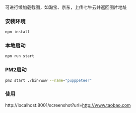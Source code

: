 可进行懒加载截图，如淘宝、京东，上传七牛云并返回图片地址

### 安装环境
``` bash
npm install
```

### 本地启动
``` bash
npm run start
```

### PM2启动
``` bash
pm2 start ./bin/www --name="pupppeteer"
```

### 使用
http://localhost:8001/screenshot?url=http://www.taobao.com